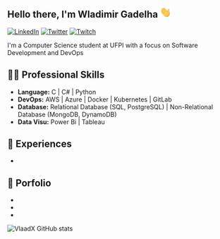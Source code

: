 <h2> Hello there, I'm Wladimir Gadelha <img src="https://raw.githubusercontent.com/ABSphreak/ABSphreak/master/gifs/Hi.gif" height="25px"> </h2>

[ ![LinkedIn](https://img.shields.io/badge/LinkedIn-4682B4?style=for-the-badge&logo=linkedin&logoColor=white)](https://www.linkedin.com/in/wladimir-gadelha-aab7a7227/) [![Twitter](https://img.shields.io/badge/Twitter-1E90FF?style=for-the-badge&logo=twitter&logoColor=white)](https://twitter.com/VlaadX_) [ ![Twitch](https://img.shields.io/badge/Twitch-9146FF?style=for-the-badge&logo=twitch&logoColor=white)]()


I'm a Computer Science student at UFPI with a focus on Software Development and DevOps

##  👨‍💻 Professional Skills
-  **Language:**  C | C# | Python
-  **DevOps:**  AWS | Azure | Docker | Kubernetes | GitLab
-  **Database:** Relational Database (SQL, PostgreSQL) | Non-Relational Database (MongoDB, DynamoDB)
-  **Data Visu:** Power Bi | Tableau 

## 🌱 Experiences
-
## 💎 Porfolio
- 
-
- 
![VlaadX GitHub stats](https://github-readme-stats.vercel.app/api?username=VlaadX&show_icons=true&theme=gotham)
